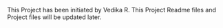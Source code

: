 This Project has been initiated by Vedika R.
This Project Readme files and Project files will be updated later.
